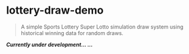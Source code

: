 # lottery-draw-demo

> A simple Sports Lottery Super Lotto simulation draw system using historical winning data for random draws.

***Currently under development... ...***